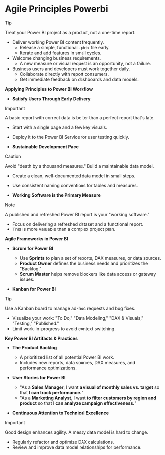 # Agile Principles Powerbi

> [!TIP]
> Treat your Power BI project as a product, not a one-time report.
*   Deliver working Power BI content frequently.
    *   Release a simple, functional `.pbix` file early.
    *   Iterate and add features in small cycles.
*   Welcome changing business requirements.
    *   A new measure or visual request is an opportunity, not a failure.
*   Business users and developers must work together daily.
    *   Collaborate directly with report consumers.
    *   Get immediate feedback on dashboards and data models.

**Applying Principles to Power BI Workflow**

*   **Satisfy Users Through Early Delivery**
> [!IMPORTANT]
> A basic report with correct data is better than a perfect report that's late.

*   Start with a single page and a few key visuals.
*   Deploy it to the Power BI Service for user testing quickly.

*   **Sustainable Development Pace**
> [!CAUTION]
> Avoid "death by a thousand measures." Build a maintainable data model.
*   Create a clean, well-documented data model in small steps.
*   Use consistent naming conventions for tables and measures.

*   **Working Software is the Primary Measure**
> [!NOTE]
> A published and refreshed Power BI report is your "working software."
*   Focus on delivering a refreshed dataset and a functional report.
*   This is more valuable than a complex project plan.

**Agile Frameworks in Power BI**

*   **Scrum for Power BI**
    *   Use **Sprints** to plan a set of reports, DAX measures, or data sources.
    *   **Product Owner** defines the business needs and prioritizes the "Backlog."
    *   **Scrum Master** helps remove blockers like data access or gateway issues.

*   **Kanban for Power BI**
> [!TIP]
> Use a Kanban board to manage ad-hoc requests and bug fixes.
*   Visualize your work: "To Do," "Data Modeling," "DAX & Visuals," "Testing," "Published."
*   Limit work-in-progress to avoid context switching.

**Key Power BI Artifacts & Practices**

*   **The Product Backlog**
    *   A prioritized list of all potential Power BI work.
    *   Includes new reports, data sources, DAX measures, and performance optimizations.

*   **User Stories for Power BI**
    *   "As a **Sales Manager**, I want **a visual of monthly sales vs. target** so that **I can track performance.**"
    *   "As a **Marketing Analyst**, I want **to filter customers by region and product** so that **I can analyze campaign effectiveness.**"

*   **Continuous Attention to Technical Excellence**
> [!IMPORTANT]
> Good design enhances agility. A messy data model is hard to change.
*   Regularly refactor and optimize DAX calculations.
*   Review and improve data model relationships for performance.


